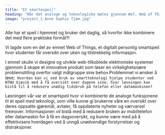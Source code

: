 ```yaml
---
title: "Et smartespeil"
heading: "Når det analoge og teknologiske møtes gjennom WoT, Web of Things"
image: "project_1_Anne Sophie Tjøm.jpg"
---
```


Alle har et speil i hjemmet og bruker det daglig, så hvorfor ikke kombinere det med flere praktiske formål?!
 
Vi lagde som en del av emnet Web of Things, et digitalt personlig smartspeil hvor studenter får oversikt over uken og tilstrekkelig informasjon. 

I emnet skulle vi designe og utvikle web-tilkoblede elektroniske systemer gjennom å skape et innovative produkt som løser en virkelighetsnære problemstilling overfor valgt målgruppe sine behov.Problemmet vi ønsker å løse; 
`Hvordan kan vi ved bruk av smartteknologi hjelpe studenter ved NTNU Gjøvik med å få oversikt over dagene sine, hvor løsningen kan bistå til å redusere unødig tidsbruk på telefon eller datamaskinen?`

Løsningen vår var et smartspeil hvor vi kombinerte de analoge funksjonene til et speil med teknologi, som ville kunne gi brukerne våre en oversikt over deres oppsatte gjøremål, avtaler, få oppdaterte nyheter og værvarsel fremover. Informasjonen vil bistå med å redusere bruken av mobiltelefon eller datamaskin for å få en dagsoversikt, og kunne være med på å effektivisere hverdagen ved å unngå unødvendige forstyrrelser og distraksjoner.

